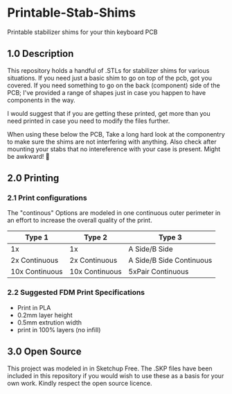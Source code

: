 # Printable-Stab-Shims
Printable stabilizer shims for your thin keyboard PCB

## 1.0 Description
This repository holds a handful of .STLs for stabilizer shims for various situations. If you need just a basic shim to go on top of the pcb, got you covered. If you need something to go on the back (component) side of the PCB; I've provided a range of shapes just in case you happen to have components in the way.

I would suggest that if you are getting these printed, get more than you need printed in case you need to modify the files further.

When using these below the PCB, Take a long hard look at the componentry to make sure the shims are not interfering with anything. Also check after mounting your stabs that no intereference with your case is present. Might be awkward! 🤪

## 2.0 Printing

### 2.1 Print configurations

The "continous" Options are modeled in one continuous outer perimeter in an effort to increase the overall quality of the print.

| Type 1     | Type 2    | Type 3    |
|------------|-----------|-----------|
| 1x   | 1x | A Side/B Side|
| 2x Continuous   | 2x Continuous  | A Side/B Side Continuous|
| 10x Continuous | 10x Continuous  | 5xPair Continuous |

### 2.2 Suggested FDM Print Specifications

- Print in PLA
- 0.2mm layer height
- 0.5mm extrution width
- print in 100% layers (no infill)

## 3.0 Open Source

This project was modeled in in Sketchup Free. The .SKP files have been included in this repository if you would wish to use these as a basis for your own work. Kindly respect the open source licence.
